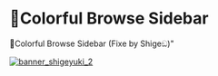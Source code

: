 # 🎨Colorful Browse Sidebar

🎨Colorful Browse Sidebar (Fixe by Shigeඞ)"

<!-- **[AnkiWeb Page](https://ankiweb.net/shared/info/🟢) | Code : `🟢`** -->

<!-- 
Hi I'm add-ons developer Shige, I fixed this add-on and uploaded it to AnkiWeb.
🟢 (Fixed by Shigeඞ)
https://ankiweb.net/shared/info/🟢
 -->

<!-- Customized -->
[![banner_shigeyuki_2](https://github.com/shigeyukey/Pokemanki-Gold/assets/124401518/8408c164-e95c-4e40-98c1-393b03e04bcb)](https://www.reddit.com/user/Shige-yuki)


